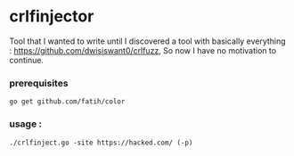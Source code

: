 # crlfinjector
Tool that I wanted to write until I discovered a tool with basically everything : https://github.com/dwisiswant0/crlfuzz, So now I have no motivation to continue.
### prerequisites
`go get github.com/fatih/color`

### usage : 
`./crlfinject.go -site https://hacked.com/ (-p)`
